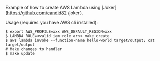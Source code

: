 Example of how to create AWS Lambda using [Joker](https://github.com/candid82
/joker).

Usage (requires you have AWS cli installed):

```shell script
$ export AWS_PROFILE=xxx AWS_DEFAULT_REGION=xxx
$ LAMBDA_ROLE=<valid iam role arn> make create
$ aws lambda invoke --function-name hello-world target/output; cat target/output
# Make changes to handler
$ make update
```  
